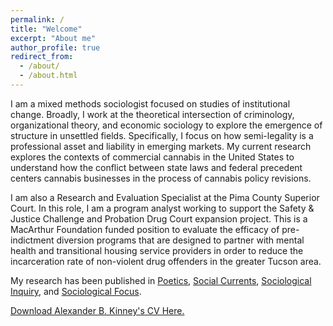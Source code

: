 ```yaml
---
permalink: /
title: "Welcome"
excerpt: "About me"
author_profile: true
redirect_from: 
  - /about/
  - /about.html
---
```


I am a mixed methods sociologist focused on studies of institutional change. Broadly, I work at the theoretical intersection of criminology, organizational theory, and economic sociology to explore the emergence of structure in unsettled fields. Specifically, I focus on how semi-legality is a professional asset and liability in emerging markets. My current research explores the contexts of commercial cannabis in the United States to understand how the conflict between state laws and federal precedent centers cannabis businesses in the process of cannabis policy revisions.

I am also a Research and Evaluation Specialist at the Pima County Superior Court. In this role, I am a program analyst working to support the Safety & Justice Challenge and Probation Drug Court expansion project. This is a MacArthur Foundation funded position to evaluate the efficacy of pre-indictment diversion programs that are designed to partner with mental health and transitional housing service providers in order to reduce the incarceration rate of non-violent drug offenders in the greater Tucson area.

My research has been published in [Poetics](https://doi.org/10.1016/j.poetic.2018.05.001), [Social Currents](https://journals.sagepub.com/doi/full/10.1177/2329496519880314), [Sociological Inquiry](https://onlinelibrary.wiley.com/doi/full/10.1111/soin.12409), and [Sociological Focus](https://www.tandfonline.com/doi/full/10.1080/00380237.2020.1845260).

[Download Alexander B. Kinney's CV Here.](https://www.alexanderkinney.com/files/CV21.pdf) 


